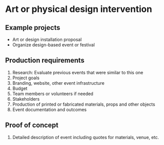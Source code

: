 # Art or physical design intervention

## Example projects

  * Art or design installation proposal
  * Organize design-based event or festival

## Production requirements

1. Research: Evaluate previous events that were similar to this one
2. Project goals
3. Branding, website, other event infrastructure
4. Budget
5. Team members or volunteers if needed
6. Stakeholders
7. Production of printed or fabricated materials, props and other objects
8. Event documentation and outcomes

## Proof of concept

1. Detailed description of event including quotes for materials, venue, etc.